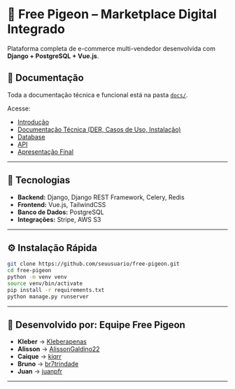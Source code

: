 # 🦜 Free Pigeon – Marketplace Digital Integrado

Plataforma completa de e-commerce multi-vendedor desenvolvida com **Django + PostgreSQL + Vue.js**.

## 📘 Documentação
Toda a documentação técnica e funcional está na pasta [`docs/`](./docs).

Acesse:
- [Introdução](./docs/01%20-%20Introducao)
- [Documentação Técnica (DER, Casos de Uso, Instalação)](./docs/02%20-%20Documentacao_Tecnica)
- [Database](./docs/03%20-%20Database)
- [API](./docs/04%20-%20API)
- [Apresentação Final](./docs/05%20-%20Apresentacao)

---

## 🚀 Tecnologias
- **Backend:** Django, Django REST Framework, Celery, Redis  
- **Frontend:** Vue.js, TailwindCSS  
- **Banco de Dados:** PostgreSQL  
- **Integrações:** Stripe, AWS S3  

---

## ⚙️ Instalação Rápida
```bash
git clone https://github.com/seuusuario/free-pigeon.git
cd free-pigeon
python -m venv venv
source venv/bin/activate
pip install -r requirements.txt
python manage.py runserver
```

---

## 📄 Desenvolvido por: Equipe Free Pigeon

- **Kleber** → [Kleberapenas](https://github.com/Kleberapenas)  
- **Alisson** → [AlissonGaldino22](https://github.com/AlissonGaldino22)  
- **Caique** → [kiqrr](https://github.com/kiqrr)  
- **Bruno** → [br7trindade](https://github.com/br7trindade)  
- **Juan** → [juanpfr](https://github.com/juanpfr)  

---